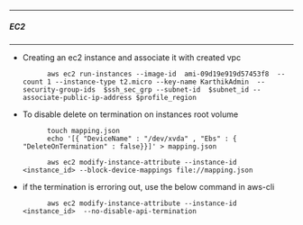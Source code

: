 ---------
##### EC2
---------

- Creating an ec2 instance and associate it with created vpc

			aws ec2 run-instances --image-id  ami-09d19e919d57453f8  --count 1 --instance-type t2.micro --key-name KarthikAdmin  --security-group-ids  $ssh_sec_grp --subnet-id  $subnet_id --associate-public-ip-address $profile_region

- To disable delete on termination on instances root volume

			touch mapping.json
			echo '[{ "DeviceName" : "/dev/xvda" , "Ebs" : { "DeleteOnTermination" : false}}]' > mapping.json

			aws ec2 modify-instance-attribute --instance-id  <instance_id> --block-device-mappings file://mapping.json


- if the termination is erroring out, use the below command in aws-cli

			aws ec2 modify-instance-attribute --instance-id  <instance_id>  --no-disable-api-termination